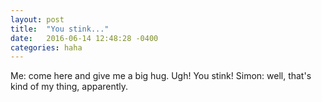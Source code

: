 ```yaml
---
layout: post
title:  "You stink..."
date:   2016-06-14 12:48:28 -0400
categories: haha
---
```


Me: come here and give me a big hug. Ugh! You stink!
Simon: well, that's kind of my thing, apparently.
